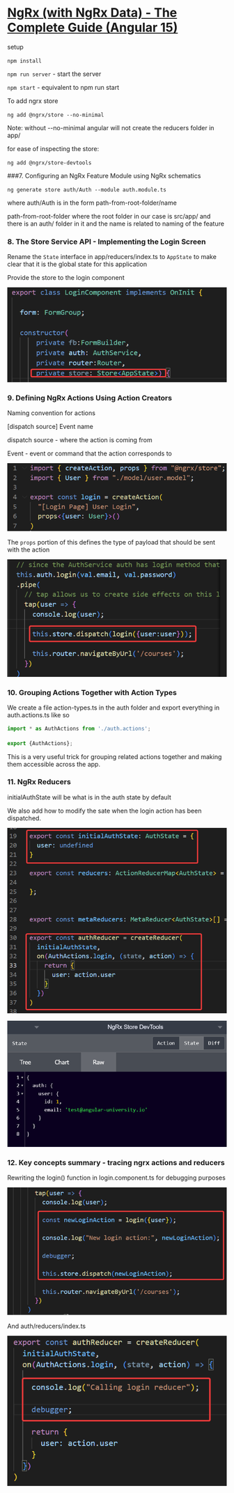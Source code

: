 # [NgRx (with NgRx Data) - The Complete Guide (Angular 15)](https://www.udemy.com/course/ngrx-course/)

setup

`npm install`

`npm run server` - start the server

`npm start` - equivalent to npm run start

To add ngrx store

`ng add @ngrx/store --no-minimal`

Note: without --no-minimal angular will not create the reducers folder in app/

for ease of inspecting the store:

`ng add @ngrx/store-devtools`

###7.  Configuring an NgRx Feature Module using NgRx schematics

`ng generate store auth/Auth --module auth.module.ts`

where auth/Auth is in the form path-from-root-folder/name

path-from-root-folder where the root folder in our case is src/app/ and there is an auth/ folder in it
and the name is related to naming of the feature

### 8. The Store Service API - Implementing the Login Screen

Rename the `State` interface in app/reducers/index.ts to `AppState` to make clear that it is the global state for this application

Provide the store to the login component

![image-20230206111017605](assets/image-20230206111017605.png)

### 9. Defining NgRx Actions Using Action Creators

Naming convention for actions

[dispatch source] Event name

dispatch source - where the action is coming from

Event - event or command that the action corresponds to

![image-20230206114043005](assets/image-20230206114043005.png)

The `props` portion of this defines the type of payload that should be sent with the action

![image-20230206131808693](assets/image-20230206131808693.png)

### 10. Grouping Actions Together with Action Types

We create a file action-types.ts in the auth folder and export everything in auth.actions.ts like so

```typescript
import * as AuthActions from './auth.actions';

export {AuthActions};
```

This is a very useful trick for grouping related actions together and making them accessible across the app.

### 11. NgRx Reducers

initialAuthState will be what is in the auth state by default

We also add how to modify the sate when the login action has been dispatched.

![image-20230206163024868](assets/image-20230206163024868.png)

![image-20230206163248526](assets/image-20230206163248526.png)

### 12. Key concepts summary - tracing ngrx actions and reducers

Rewriting the login() function in login.component.ts for debugging purposes

![image-20230206163836649](assets/image-20230206163836649.png)

And auth/reducers/index.ts

![image-20230206163905936](assets/image-20230206163905936.png)

